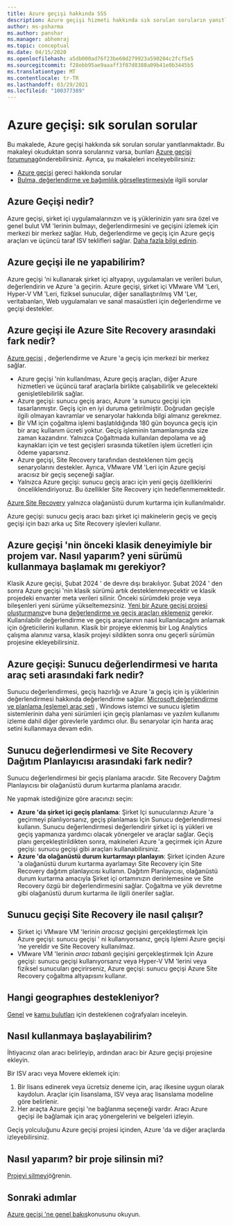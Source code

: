 ```yaml
---
title: Azure geçişi hakkında SSS
description: Azure geçişi hizmeti hakkında sık sorulan soruların yanıtlarını alın.
author: ms-psharma
ms.author: panshar
ms.manager: abhemraj
ms.topic: conceptual
ms.date: 04/15/2020
ms.openlocfilehash: a5db000ad76f23be60d279923a590204c2fcf5e5
ms.sourcegitcommit: f28ebb95ae9aaaff3f87d8388a09b41e0b3445b5
ms.translationtype: MT
ms.contentlocale: tr-TR
ms.lasthandoff: 03/29/2021
ms.locfileid: "100377389"
---
```

# <a name="azure-migrate-common-questions"></a>Azure geçişi: sık sorulan sorular

Bu makalede, Azure geçişi hakkında sık sorulan sorular yanıtlanmaktadır. Bu makaleyi okuduktan sonra sorularınız varsa, bunları [Azure geçişi forumuna](https://aka.ms/AzureMigrateForum)gönderebilirsiniz. Ayrıca, şu makaleleri inceleyebilirsiniz:

- [Azure geçişi](common-questions-appliance.md) gereci hakkında sorular
- [Bulma, değerlendirme ve bağımlılık görselleştirmesiyle](common-questions-discovery-assessment.md) ilgili sorular

## <a name="what-is-azure-migrate"></a>Azure Geçişi nedir?

Azure geçişi, şirket içi uygulamalarınızın ve iş yüklerinizin yanı sıra özel ve genel bulut VM 'lerinin bulmayı, değerlendirmesini ve geçişini izlemek için merkezi bir merkez sağlar. Hub, değerlendirme ve geçiş için Azure geçiş araçları ve üçüncü taraf ISV teklifleri sağlar. [Daha fazla bilgi edinin](migrate-services-overview.md).

## <a name="what-can-i-do-with-azure-migrate"></a>Azure geçişi ile ne yapabilirim?

Azure geçişi 'ni kullanarak şirket içi altyapıyı, uygulamaları ve verileri bulun, değerlendirin ve Azure 'a geçirin. Azure geçişi, şirket içi VMware VM 'Leri, Hyper-V VM 'Leri, fiziksel sunucular, diğer sanallaştırılmış VM 'Ler, veritabanları, Web uygulamaları ve sanal masaüstleri için değerlendirme ve geçişi destekler. 

## <a name="whats-the-difference-between-azure-migrate-and-azure-site-recovery"></a>Azure geçişi ile Azure Site Recovery arasındaki fark nedir?

[Azure geçişi](migrate-services-overview.md) , değerlendirme ve Azure 'a geçiş için merkezi bir merkez sağlar. 

- Azure geçişi 'nin kullanılması, Azure geçiş araçları, diğer Azure hizmetleri ve üçüncü taraf araçlarla birlikte çalışabilirlik ve gelecekteki genişletilebilirlik sağlar.
- Azure geçişi: sunucu geçiş aracı, Azure 'a sunucu geçişi için tasarlanmıştır. Geçiş için en iyi duruma getirilmiştir. Doğrudan geçişle ilgili olmayan kavramlar ve senaryolar hakkında bilgi almanız gerekmez. 
- Bir VM için çoğaltma işlemi başlatıldığında 180 gün boyunca geçiş için bir araç kullanım ücreti yoktur. Geçiş işleminin tamamlanışında size zaman kazandırır. Yalnızca Çoğaltmada kullanılan depolama ve ağ kaynakları için ve test geçişleri sırasında tüketilen işlem ücretleri için ödeme yaparsınız.
- Azure geçişi, Site Recovery tarafından desteklenen tüm geçiş senaryolarını destekler. Ayrıca, VMware VM 'Leri için Azure geçişi aracısız bir geçiş seçeneği sağlar.
- Yalnızca Azure geçişi: sunucu geçiş aracı için yeni geçiş özelliklerini önceliklendiriyoruz. Bu özellikler Site Recovery için hedeflenmemektedir.

[Azure Site Recovery](../site-recovery/site-recovery-overview.md) yalnızca olağanüstü durum kurtarma için kullanılmalıdır.

Azure geçişi: sunucu geçiş aracı bazı şirket içi makinelerin geçiş ve geçiş geçişi için bazı arka uç Site Recovery işlevleri kullanır.

## <a name="i-have-a-project-with-the-previous-classic-experience-of-azure-migrate-how-do-i-start-using-the-new-version"></a>Azure geçişi 'nin önceki klasik deneyimiyle bir projem var. Nasıl yaparım? yeni sürümü kullanmaya başlamak mı gerekiyor?

Klasik Azure geçişi, Şubat 2024 ' de devre dışı bırakılıyor. Şubat 2024 ' den sonra Azure geçişi 'nin klasik sürümü artık desteklenmeyecektir ve klasik projedeki envanter meta verileri silinir. Önceki sürümdeki proje veya bileşenleri yeni sürüme yükseltemezsiniz. [Yeni bir Azure geçişi projesi oluşturmanız](create-manage-projects.md)ve buna [değerlendirme ve geçiş araçları eklemeniz](./create-manage-projects.md) gerekir. Kullanılabilir değerlendirme ve geçiş araçlarının nasıl kullanılacağını anlamak için öğreticilerini kullanın. Klasik bir projeye eklenmiş bir Log Analytics çalışma alanınız varsa, klasik projeyi sildikten sonra onu geçerli sürümün projesine ekleyebilirsiniz.

## <a name="whats-the-difference-between-azure-migrate-server-assessment-and-the-map-toolkit"></a>Azure geçişi: Sunucu değerlendirmesi ve harıta araç seti arasındaki fark nedir?

Sunucu değerlendirmesi, geçiş hazırlığı ve Azure 'a geçiş için iş yüklerinin değerlendirmesi hakkında değerlendirme sağlar. [Microsoft değerlendirme ve planlama (eşleme) araç seti](https://www.microsoft.com/download/details.aspx?id=7826) , Windows istemci ve sunucu işletim sistemlerinin daha yeni sürümleri için geçiş planlaması ve yazılım kullanımı izleme dahil diğer görevlerle yardımcı olur. Bu senaryolar için harıta araç setini kullanmaya devam edin.

## <a name="whats-the-difference-between-server-assessment-and-the-site-recovery-deployment-planner"></a>Sunucu değerlendirmesi ve Site Recovery Dağıtım Planlayıcısı arasındaki fark nedir?

Sunucu değerlendirmesi bir geçiş planlama aracıdır. Site Recovery Dağıtım Planlayıcısı bir olağanüstü durum kurtarma planlama aracıdır.

Ne yapmak istediğinize göre aracınızı seçin:

- **Azure 'da şirket içi geçiş planlama**: Şirket Içi sunucularınızı Azure 'a geçirmeyi planlıyorsanız, geçiş planlaması Için Sunucu değerlendirmesi kullanın. Sunucu değerlendirmesi değerlendirir şirket içi iş yükleri ve geçiş yapmanıza yardımcı olacak yönergeler ve araçlar sağlar. Geçiş planı gerçekleştirildikten sonra, makineleri Azure 'a geçirmek için Azure geçişi: sunucu geçişi gibi araçları kullanabilirsiniz.
- **Azure 'da olağanüstü durum kurtarmayı planlayın**: Şirket içinden Azure 'a olağanüstü durum kurtarma ayarlamayı Site Recovery için Site Recovery dağıtım planlayıcısı kullanın. Dağıtım Planlayıcısı, olağanüstü durum kurtarma amacıyla Şirket içi ortamınızın derinlemesine ve Site Recovery özgü bir değerlendirmesini sağlar. Çoğaltma ve yük devretme gibi olağanüstü durum kurtarma ile ilgili öneriler sağlar.

## <a name="how-does-server-migration-work-with-site-recovery"></a>Sunucu geçişi Site Recovery ile nasıl çalışır?

- Şirket içi VMware VM 'lerinin *aracısız* geçişini gerçekleştirmek Için Azure geçişi: sunucu geçişi ' ni kullanıyorsanız, geçiş Işlemi Azure geçişi 'ne yereldir ve Site Recovery kullanılmaz.
- VMware VM 'lerinin *aracı tabanlı* geçişini gerçekleştirmek Için Azure geçişi: sunucu geçişi kullanıyorsanız veya Hyper-V VM 'lerini veya fiziksel sunucuları geçirirseniz, Azure geçişi: sunucu geçişi Azure Site Recovery çoğaltma altyapısını kullanır.

## <a name="which-geographies-are-supported"></a>Hangi geographıes destekleniyor?

[Genel](migrate-support-matrix.md#supported-geographies-public-cloud) ve [kamu bulutları](migrate-support-matrix.md#supported-geographies-azure-government) için desteklenen coğrafyaları inceleyin.

## <a name="how-do-i-get-started"></a>Nasıl kullanmaya başlayabilirim?

İhtiyacınız olan aracı belirleyip, ardından aracı bir Azure geçişi projesine ekleyin. 

Bir ISV aracı veya Movere eklemek için:

1. Bir lisans edinerek veya ücretsiz deneme için, araç ilkesine uygun olarak kaydolun. Araçlar için lisanslama, ISV veya araç lisanslama modeline göre belirlenir.
2. Her araçta Azure geçişi 'ne bağlanma seçeneği vardır. Aracı Azure geçişi ile bağlamak için araç yönergelerini ve belgeleri izleyin.

Geçiş yolculuğunu Azure geçişi projesi içinden, Azure 'da ve diğer araçlarda izleyebilirsiniz.

## <a name="how-do-i-delete-a-project"></a>Nasıl yaparım? bir proje silinsin mi?

[Projeyi silmeyi](how-to-delete-project.md)öğrenin. 

## <a name="next-steps"></a>Sonraki adımlar

[Azure geçişi 'ne genel bakış](migrate-services-overview.md)konusunu okuyun.